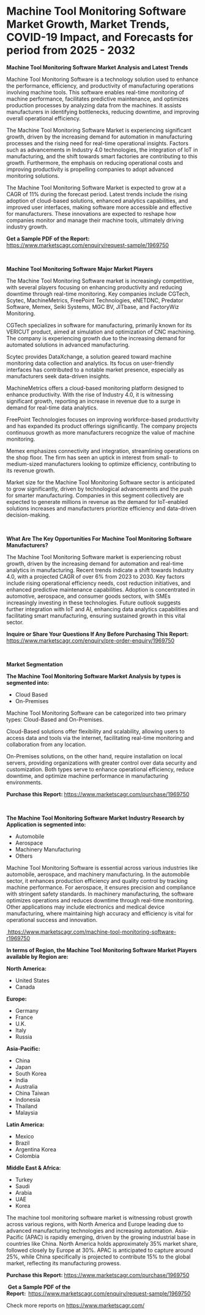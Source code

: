 <p><h1>Machine Tool Monitoring Software Market Growth, Market Trends, COVID-19 Impact, and Forecasts for period from 2025 - 2032</h1></p><p><strong>Machine Tool Monitoring Software Market Analysis and Latest Trends</strong></p>
<p><p>Machine Tool Monitoring Software is a technology solution used to enhance the performance, efficiency, and productivity of manufacturing operations involving machine tools. This software enables real-time monitoring of machine performance, facilitates predictive maintenance, and optimizes production processes by analyzing data from the machines. It assists manufacturers in identifying bottlenecks, reducing downtime, and improving overall operational efficiency.</p><p>The Machine Tool Monitoring Software Market is experiencing significant growth, driven by the increasing demand for automation in manufacturing processes and the rising need for real-time operational insights. Factors such as advancements in Industry 4.0 technologies, the integration of IoT in manufacturing, and the shift towards smart factories are contributing to this growth. Furthermore, the emphasis on reducing operational costs and improving productivity is propelling companies to adopt advanced monitoring solutions.</p><p>The Machine Tool Monitoring Software Market is expected to grow at a CAGR of 11% during the forecast period. Latest trends include the rising adoption of cloud-based solutions, enhanced analytics capabilities, and improved user interfaces, making software more accessible and effective for manufacturers. These innovations are expected to reshape how companies monitor and manage their machine tools, ultimately driving industry growth.</p></p>
<p><strong>Get a Sample PDF of the Report:&nbsp;</strong> <a href="https://www.marketscagr.com/enquiry/request-sample/1969750?utm_campaign=1889&utm_medium=2&utm_source=Github&utm_content=ia&utm_term=10032025&utm_id=machine-tool-monitoring-software">https://www.marketscagr.com/enquiry/request-sample/1969750</a></p>
<p>&nbsp;</p>
<p><strong>Machine Tool Monitoring Software Major Market Players</strong></p>
<p><p>The Machine Tool Monitoring Software market is increasingly competitive, with several players focusing on enhancing productivity and reducing downtime through real-time monitoring. Key companies include CGTech, Scytec, MachineMetrics, FreePoint Technologies, eNETDNC, Predator Software, Memex, Seiki Systems, MGC BV, JITbase, and FactoryWiz Monitoring.</p><p>CGTech specializes in software for manufacturing, primarily known for its VERICUT product, aimed at simulation and optimization of CNC machining. The company is experiencing growth due to the increasing demand for automated solutions in advanced manufacturing.</p><p>Scytec provides DataXchange, a solution geared toward machine monitoring data collection and analytics. Its focus on user-friendly interfaces has contributed to a notable market presence, especially as manufacturers seek data-driven insights.</p><p>MachineMetrics offers a cloud-based monitoring platform designed to enhance productivity. With the rise of Industry 4.0, it is witnessing significant growth, reporting an increase in revenue due to a surge in demand for real-time data analytics.</p><p>FreePoint Technologies focuses on improving workforce-based productivity and has expanded its product offerings significantly. The company projects continuous growth as more manufacturers recognize the value of machine monitoring.</p><p>Memex emphasizes connectivity and integration, streamlining operations on the shop floor. The firm has seen an uptick in interest from small- to medium-sized manufacturers looking to optimize efficiency, contributing to its revenue growth.</p><p>Market size for the Machine Tool Monitoring Software sector is anticipated to grow significantly, driven by technological advancements and the push for smarter manufacturing. Companies in this segment collectively are expected to generate millions in revenue as the demand for IoT-enabled solutions increases and manufacturers prioritize efficiency and data-driven decision-making.</p></p>
<p>&nbsp;</p>
<p><strong>What Are The Key Opportunities For Machine Tool Monitoring Software Manufacturers?</strong></p>
<p><p>The Machine Tool Monitoring Software market is experiencing robust growth, driven by the increasing demand for automation and real-time analytics in manufacturing. Recent trends indicate a shift towards Industry 4.0, with a projected CAGR of over 6% from 2023 to 2030. Key factors include rising operational efficiency needs, cost reduction initiatives, and enhanced predictive maintenance capabilities. Adoption is concentrated in automotive, aerospace, and consumer goods sectors, with SMEs increasingly investing in these technologies. Future outlook suggests further integration with IoT and AI, enhancing data analytics capabilities and facilitating smart manufacturing, ensuring sustained growth in this vital sector.</p></p>
<p><strong>Inquire or Share Your Questions If Any Before Purchasing This Report:</strong> <a href="https://www.marketscagr.com/enquiry/pre-order-enquiry/1969750?utm_campaign=1889&utm_medium=2&utm_source=Github&utm_content=ia&utm_term=10032025&utm_id=machine-tool-monitoring-software">https://www.marketscagr.com/enquiry/pre-order-enquiry/1969750</a></p>
<p>&nbsp;</p>
<p><strong>Market Segmentation</strong></p>
<p><strong>The Machine Tool Monitoring Software Market Analysis by types is segmented into:</strong></p>
<p><ul><li>Cloud Based</li><li>On-Premises</li></ul></p>
<p><p>Machine Tool Monitoring Software can be categorized into two primary types: Cloud-Based and On-Premises. </p><p>Cloud-Based solutions offer flexibility and scalability, allowing users to access data and tools via the internet, facilitating real-time monitoring and collaboration from any location. </p><p>On-Premises solutions, on the other hand, require installation on local servers, providing organizations with greater control over data security and customization. Both types serve to enhance operational efficiency, reduce downtime, and optimize machine performance in manufacturing environments.</p></p>
<p><strong>Purchase this Report:&nbsp;</strong><a href="https://www.marketscagr.com/purchase/1969750?utm_campaign=1889&utm_medium=2&utm_source=Github&utm_content=ia&utm_term=10032025&utm_id=machine-tool-monitoring-software">https://www.marketscagr.com/purchase/1969750</a></p>
<p>&nbsp;</p>
<p><strong>The Machine Tool Monitoring Software Market Industry Research by Application is segmented into:</strong></p>
<p><ul><li>Automobile</li><li>Aerospace</li><li>Machinery Manufacturing</li><li>Others</li></ul></p>
<p><p>Machine Tool Monitoring Software is essential across various industries like automobile, aerospace, and machinery manufacturing. In the automobile sector, it enhances production efficiency and quality control by tracking machine performance. For aerospace, it ensures precision and compliance with stringent safety standards. In machinery manufacturing, the software optimizes operations and reduces downtime through real-time monitoring. Other applications may include electronics and medical device manufacturing, where maintaining high accuracy and efficiency is vital for operational success and innovation.</p></p>
<p><a href="https://www.marketscagr.com/machine-tool-monitoring-software-r1969750?utm_campaign=1889&utm_medium=2&utm_source=Github&utm_content=ia&utm_term=10032025&utm_id=machine-tool-monitoring-software">&nbsp;https://www.marketscagr.com/machine-tool-monitoring-software-r1969750</a></p>
<p><strong>In terms of Region, the Machine Tool Monitoring Software Market Players available by Region are:</strong></p>
<p>
    <p> <strong> North America: </strong>
        <ul>
            <li>United States</li>
            <li>Canada</li>
        </ul>
        </p> 
    <p> <strong> Europe: </strong>
        <ul>
            <li>Germany</li>
            <li>France</li>
            <li>U.K.</li>
            <li>Italy</li>
            <li>Russia</li>
        </ul>
        </p> 
    <p> <strong> Asia-Pacific: </strong>
        <ul>
            <li>China</li>
            <li>Japan</li>
            <li>South Korea</li>
            <li>India</li>
            <li>Australia</li>
            <li>China Taiwan</li>
            <li>Indonesia</li>
            <li>Thailand</li>
            <li>Malaysia</li>
        </ul>
        </p> 
    <p> <strong> Latin America: </strong>
        <ul>
            <li>Mexico</li>
            <li>Brazil</li>
            <li>Argentina Korea</li>
            <li>Colombia</li>
        </ul>
        </p> 
    <p> <strong> Middle East & Africa: </strong>
        <ul>
            <li>Turkey</li>
            <li>Saudi</li>
            <li>Arabia</li>
            <li>UAE</li>
            <li>Korea</li>
        </ul>
    </p>
    </p>
<p><p>The machine tool monitoring software market is witnessing robust growth across various regions, with North America and Europe leading due to advanced manufacturing technologies and increasing automation. Asia-Pacific (APAC) is rapidly emerging, driven by the growing industrial base in countries like China. North America holds approximately 35% market share, followed closely by Europe at 30%. APAC is anticipated to capture around 25%, while China specifically is projected to contribute 15% to the global market, reflecting its manufacturing prowess.</p></p>
<p><strong>Purchase this Report: </strong><a href="https://www.marketscagr.com/purchase/1969750?utm_campaign=1889&utm_medium=2&utm_source=Github&utm_content=ia&utm_term=10032025&utm_id=machine-tool-monitoring-software">https://www.marketscagr.com/purchase/1969750</a></p>
<p>&nbsp;<strong>Get a Sample PDF of the Report:&nbsp;&nbsp;</strong><a href="https://www.marketscagr.com/enquiry/request-sample/1969750?utm_campaign=1889&utm_medium=2&utm_source=Github&utm_content=ia&utm_term=10032025&utm_id=machine-tool-monitoring-software">https://www.marketscagr.com/enquiry/request-sample/1969750</a></p>
<p><strong></strong></p>
<p>Check more reports on <a href="https://www.marketscagr.com/?utm_campaign=1889&utm_medium=2&utm_source=Github&utm_content=ia&utm_term=10032025&utm_id=machine-tool-monitoring-software">https://www.marketscagr.com/</a></p>